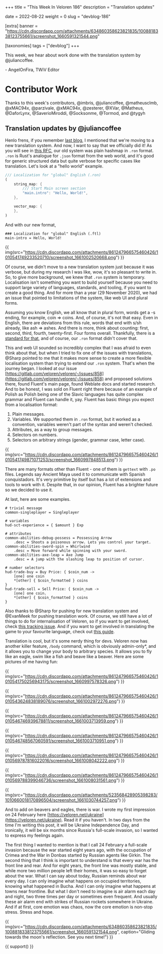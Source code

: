 +++
title = "This Week In Veloren 186"
description = "Translation updates"

date = 2022-08-22
weight = 0
slug = "devblog-186"

[extra]
banner = "https://cdn.discordapp.com/attachments/634860358623821835/1008818338123755661/screenshot_1660591321544.png"

[taxonomies]
tags = ["devblog"]
+++

This week, we hear about work done with the translation system by @juliancoffee.

\- AngelOnFira, TWiV Editor

# Contributor Work

Thanks to this week's contributors, @imbris, @juliancoffee, @matheusclmb,
@xMAC94x, @parzivale, @xMAC94x, @zesterer, @XVar, @Matheus, @DaforLynx,
@SaverioMiroddi, @Socksonme, @Tormod, and @tygyh

## Translation updates by @juliancoffee

Henlo frens, if you remember [last blog](https://veloren.net/devblog-183/), I
mentioned that we're moving to a new translation system. And now, I want to say
that we officially did it! As you will see in [this
RFC](https://gitlab.com/juliancoffee/kotygoroshko/-/blob/veloren-rfc/RFC.md),
our old system was plain hashmap in `.ron` format. `.ron` is Rust's analogue for
`.json` format from the web world, and it's good for generic structured data but
quite verbose for specific cases like translation. Let's look at a "hello world"
example.

```rust
/// Localization for "global" English (.ron)
(
    string_map: {
        /// Start Main screen section
        "main.intro": "Hello, World!",
    },

    vector_map: {
    },
)
```

And with our new format,

```
### Localization for "global" English (.ftl)
main-intro = Hello, World!
```

{{
    img(src="https://cdn.discordapp.com/attachments/861247966575460426/1010541749233520710/screenshot_1661002520668.png")
}}

Of course, we didn't move to a new translation system just because it was
verbose, but during my research I was like, wow, it's so pleasant to write in.
So, to give more background, we knew that `.ron` system is temporary.
Localisation isn't something you want to build yourself because you need to
support large variety of languages, standards, and tooling, if you want to
create a good thing. And for more than a year (29 November 2020), we had an
issue that pointed to limitations of the system, like web UI and plural forms.

Assuming you know English, we all know that in plural form, words get a -s
ending, for example, coin => coins. And, of course, it's not that easy. Even in
English, there are deviations from this rule, words that end with s/sh already,
like ash => ashes. And there is more, think about counting: first, second,
third, fourth, twenty-first. Four forms overall. Thankfully, there is a
[standard for
that](https://unicode-org.github.io/cldr-staging/charts/38/supplemental/language_plural_rules.html),
and of course, our `.ron` format didn't cover that.

This and web UI sounded so incredibly complex that I was afraid to even think
about that, but when I tried to fix one of the issues with translations, @Sharp
pointed to me that it makes more sense to create a more flexible localisation
system than trying to extend our `.ron` system. That's when the journey began. I
looked at our issue
[https://gitlab.com/veloren/veloren/-/issues/858](https://gitlab.com/veloren/veloren/-/issues/858)
and proposed solutions there, found Fluent's main page, found Weblate docs and
started research. And to be honest, I was sold on Fluent right there because of
an example of Polish as Polish being one of the Slavic languages has quite
complex grammar and Fluent can handle it, yay. Fluent has basic things you
expect from a localisation format:

1) Plain messages.
2) Variables. We supported them in `.ron` format, but it worked as a convention,
   variables weren't part of the syntax and weren't checked.
3) Attributes, as a way to group messages.
4) Selectors on numbers.
5) Selectors on arbitrary strings (gender, grammar case, letter case).

{{
    img(src="https://cdn.discordapp.com/attachments/861247966575460426/1010541749871071253/screenshot_1660997848513.png")
}}

There are many formats other than Fluent - one of them is `gettext` with `.po`
files. Legends say Ancient Maya used it to communicate with Spanish
conquistadors. It's very primitive by itself but has a lot of extensions and
tools to work with it. Despite that, in our opinion, Fluent has a brighter future
so we decided to use it.

At last, here are some examples.

```
# trivial message
common-singleplayer = Singleplayer

# variables
hud-sct-experience = { $amount } Exp

# attributes
common-abilities-debug-possess = Possessing Arrow
    .desc = Shoots a poisonous arrow. Lets you control your target.
common-abilities-sword-spin = Whirlwind
    .desc = Move forward while spinning with your sword.
common-abilities-axe-leap = Axe Jump
    .desc = A jump with the slashing leap to position of cursor.

# number selectors
hud-trade-buy = Buy Price: { $coin_num ->
    [one] one coin
    *[other] { $coin_formatted } coins
}
hud-trade-sell = Sell Price: { $coin_num ->
    [one] one coin.
    *[other] { $coin_formatted } coins
}
```

Also thanks to @Sharp for pushing for new translation system and @EvanMeek for
pushing translation work. Of course, we still have a lot of things to do for
internalisation of Veloren, so if you want to get involved, check [this tracking
issue](https://gitlab.com/veloren/veloren/-/issues/1582). And if you want to get
involved in translating the game to your favourite language, check out [this
guide](https://book.veloren.net/contributors/translators/game.html).

Translation is cool, but it's some nerdy thing for devs. Veloren now has another
killer feature, `/body` command, which is obviously admin-only*, and it allows
you to change your body to arbitrary species. It allows you to fly like an
eagle, swim like a fish and beave like a beaver. Here are some pictures of me
having fun:

{{
    img(src="https://cdn.discordapp.com/attachments/861247966575460426/1010541750256943175/screenshot_1660997578326.png")
}}

{{
    img(src="https://cdn.discordapp.com/attachments/861247966575460426/1010543624838189076/screenshot_1661002972276.png")
}}

{{
    img(src="https://cdn.discordapp.com/attachments/861247966575460426/1010546746939678811/screenshot_1661003713959.png")
}}

{{
    img(src="https://cdn.discordapp.com/attachments/861247966575460426/1010546748567060591/screenshot_1661003710951.png")
}}

{{
    img(src="https://cdn.discordapp.com/attachments/861247966575460426/1010569787816022016/screenshot_1661008042222.png")
}}

{{
    img(src="https://cdn.discordapp.com/attachments/861247966575460426/1010569788399046736/screenshot_1661008031561.png")
}}

{{
    img(src="https://cdn.discordapp.com/attachments/523568428905398283/1010660018170896504/screenshot_1661030744257.png")
}}

And to add on beavers and eagles, there is war. I wrote my first impression on
24 February here [https://veloren.net/ukraine](https://veloren.net/ukraine).
Read it if you haven't. In two days from the time I'm writing this post, it will
be Ukraine Independence Day, and ironically, it will be six months since
Russia's full-scale invasion, so I wanted to express my feelings again.

The first thing I wanted to mention is that I call 24 February a full-scale
invasion because the war started eight years ago, with the occupation of Crimea
and the War in Donbas started by Russian agents like Girkin. The second thing
that I think is important to understand is that every war has the front line and
rear. And for eight years, the front line was mostly stable, and while more two
million people left their homes, it was so easy to forget about the war. What I
can say about today, Russian reminds about war every day. I can only imagine
what happens on occupied territories, knowing what happened in Bucha. And I can
only imagine what happens at towns near frontline. But what I don't need to
imagine is air alarm each day and night, two three times per day or sometimes
even frequent. And usually these air alarm end with strikes of Russian rockets
somewhere in Ukraine. And if at first, core emotion was chaos, now the core
emotion is non-stop stress. Stress and hope.

{{
    img(src="https://cdn.discordapp.com/attachments/634860358623821835/1008818338123755661/screenshot_1660591321544.png",
    caption="Gliding towards the moon's reflection. See you next time!")
}}

{{ support() }}
